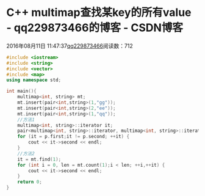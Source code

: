 # C++ multimap查找某key的所有value - qq229873466的博客 - CSDN博客

2016年08月11日 11:47:37[qq229873466](https://me.csdn.net/qq229873466)阅读数：712


```cpp
#include <iostream>
#include <string>
#include <vector>
#include <map>
using namespace std;

int main(){
	multimap<int, string> mt;
	mt.insert(pair<int,string>(1,"gg"));
	mt.insert(pair<int,string>(2,"ee"));
	mt.insert(pair<int,string>(1,"qq"));
	//方法1
	multimap<int, string>::iterator it;
	pair<multimap<int, string>::iterator, multimap<int, string>::iterator> p = mt.equal_range(1);  
	for (it = p.first;it != p.second; ++it) {
		cout << it->second << endl;
	}
	//方法2
	it = mt.find(1);
	for (int i = 0, len = mt.count(1);i < len; ++i,++it) {
		cout << it->second << endl;
	}
	return 0;
}
```

